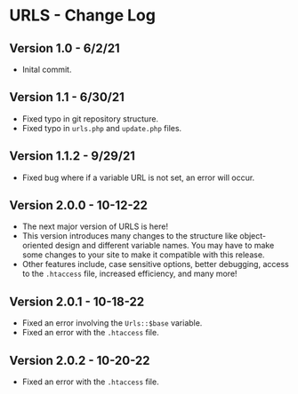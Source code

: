 # URLS - Change Log
## Version 1.0 - 6/2/21
* Inital commit.
## Version 1.1 - 6/30/21
* Fixed typo in git repository structure.
* Fixed typo in `urls.php` and `update.php` files.
## Version 1.1.2 - 9/29/21
* Fixed bug where if a variable URL is not set, an error will occur.
## Version 2.0.0 - 10-12-22
* The next major version of URLS is here!
* This version introduces many changes to the structure like object-oriented design and different variable names. You may have to make some changes to your site to make it compatible with this release.
* Other features include, case sensitive options, better debugging, access to the `.htaccess` file, increased efficiency, and many more!
## Version 2.0.1 - 10-18-22
* Fixed an error involving the `Urls::$base` variable.
* Fixed an error with the `.htaccess` file.
## Version 2.0.2 - 10-20-22
* Fixed an error with the `.htaccess` file.
